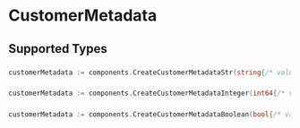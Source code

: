 # CustomerMetadata


## Supported Types

### 

```go
customerMetadata := components.CreateCustomerMetadataStr(string{/* values here */})
```

### 

```go
customerMetadata := components.CreateCustomerMetadataInteger(int64{/* values here */})
```

### 

```go
customerMetadata := components.CreateCustomerMetadataBoolean(bool{/* values here */})
```

